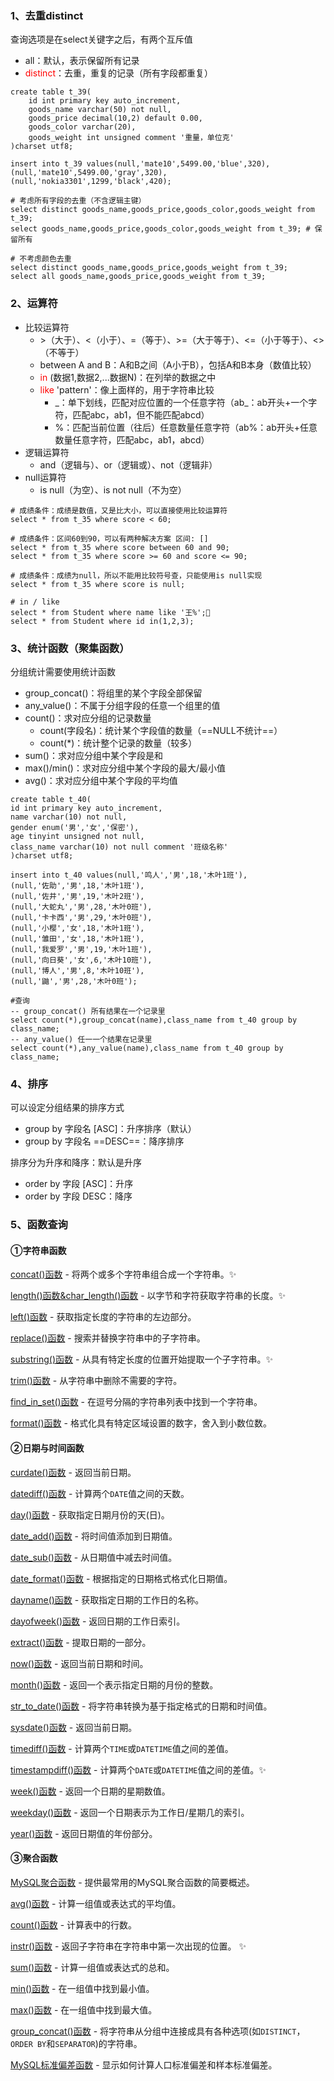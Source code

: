 ### 1、去重distinct

查询选项是在select关键字之后，有两个互斥值

* all：默认，表示保留所有记录
* <span style="color:red;">distinct</span>：去重，重复的记录（所有字段都重复）

```mysql
create table t_39(
	id int primary key auto_increment,
    goods_name varchar(50) not null,
    goods_price decimal(10,2) default 0.00,
    goods_color varchar(20),
    goods_weight int unsigned comment '重量，单位克'
)charset utf8;

insert into t_39 values(null,'mate10',5499.00,'blue',320),
(null,'mate10',5499.00,'gray',320),
(null,'nokia3301',1299,'black',420);

# 考虑所有字段的去重（不含逻辑主键）
select distinct goods_name,goods_price,goods_color,goods_weight from t_39;
select goods_name,goods_price,goods_color,goods_weight from t_39; # 保留所有

# 不考虑颜色去重
select distinct goods_name,goods_price,goods_weight from t_39;
select all goods_name,goods_price,goods_weight from t_39;
```



### 2、运算符

* 比较运算符
  * \>（大于）、\<（小于）、=（等于）、\>\=（大于等于）、\<\=（小于等于）、\<\>（不等于）
  * between  A  and  B：A和B之间（A小于B），包括A和B本身（数值比较）
  * <span style="color:red;">in</span> (数据1,数据2,...数据N)：在列举的数据之中
  * <span style="color:red;">like</span> 'pattern'：像上面样的，用于字符串比较
    * \_：单下划线，匹配对应位置的一个任意字符（ab_：ab开头+一个字符，匹配abc，ab1，但不能匹配abcd）
    * %：匹配当前位置（往后）任意数量任意字符（ab%：ab开头+任意数量任意字符，匹配abc，ab1，abcd）
* 逻辑运算符
  * and（逻辑与）、or（逻辑或）、not（逻辑非）
* null运算符
  * is null（为空）、is not null（不为空）

```mysql
# 成绩条件：成绩是数值，又是比大小，可以直接使用比较运算符
select * from t_35 where score < 60;

# 成绩条件：区间60到90，可以有两种解决方案 区间: []
select * from t_35 where score between 60 and 90;
select * from t_35 where score >= 60 and score <= 90;

# 成绩条件：成绩为null，所以不能用比较符号查，只能使用is null实现
select * from t_35 where score is null;

# in / like
select * from Student where name like '王%';💖
select * from Student where id in(1,2,3);
```

### 3、统计函数（聚集函数）

分组统计需要使用统计函数

* group_concat()：将组里的某个字段全部保留
* any_value()：不属于分组字段的任意一个组里的值
* count()：求对应分组的记录数量
  * count(字段名)：统计某个字段值的数量（==NULL不统计==）
  * count(*)：统计整个记录的数量（较多）
* sum()：求对应分组中某个字段是和
* max()/min()：求对应分组中某个字段的最大/最小值
* avg()：求对应分组中某个字段的平均值

```mysql
create table t_40(
id int primary key auto_increment,
name varchar(10) not null,
gender enum('男','女','保密'),
age tinyint unsigned not null,
class_name varchar(10) not null comment '班级名称'
)charset utf8;

insert into t_40 values(null,'鸣人','男',18,'木叶1班'),
(null,'佐助','男',18,'木叶1班'),
(null,'佐井','男',19,'木叶2班'),
(null,'大蛇丸','男',28,'木叶0班'),
(null,'卡卡西','男',29,'木叶0班'),
(null,'小樱','女',18,'木叶1班'),
(null,'雏田','女',18,'木叶1班'),
(null,'我爱罗','男',19,'木叶1班'),
(null,'向日葵','女',6,'木叶10班'),
(null,'博人','男',8,'木叶10班'),
(null,'鼬','男',28,'木叶0班');

#查询
-- group_concat() 所有结果在一个记录里
select count(*),group_concat(name),class_name from t_40 group by class_name;
-- any_value() 任一一个结果在记录里
select count(*),any_value(name),class_name from t_40 group by class_name;

```

### 4、排序

可以设定分组结果的排序方式

* group by 字段名 [ASC]：升序排序（默认）
* group by 字段名 ==DESC==：降序排序

排序分为升序和降序：默认是升序

* order by 字段 [ASC]：升序
* order by 字段 DESC：降序



### 5、函数查询

#### ①字符串函数

[concat()函数](http://www.yiibai.com/mysql/sql-concat-in-mysql.html) - 将两个或多个字符串组合成一个字符串。✨

[length()函数&char_length()函数](http://www.yiibai.com/mysql/string-length.html) - 以字节和字符获取字符串的长度。✨

[left()函数](http://www.yiibai.com/mysql/left-function.html) - 获取指定长度的字符串的左边部分。

[replace()函数](http://www.yiibai.com/mysql/string-replace-function.html) - 搜索并替换字符串中的子字符串。

[substring()函数](http://www.yiibai.com/mysql/substring.html) - 从具有特定长度的位置开始提取一个子字符串。✨

[trim()函数](http://www.yiibai.com/mysql/trim.html) - 从字符串中删除不需要的字符。

[find_in_set()函数](http://www.yiibai.com/mysql/find_in_set.html) - 在逗号分隔的字符串列表中找到一个字符串。

[format()函数](http://www.yiibai.com/mysql/format-function.html) - 格式化具有特定区域设置的数字，舍入到小数位数。



#### ②日期与时间函数

[curdate()函数](http://www.yiibai.com/mysql/curdate.html) - 返回当前日期。

[datediff()函数](http://www.yiibai.com/mysql/datediff.html) - 计算两个`DATE`值之间的天数。

[day()函数](http://www.yiibai.com/mysql/day.html) - 获取指定日期月份的天(日)。

[date_add()函数](http://www.yiibai.com/mysql/date_add.html) - 将时间值添加到日期值。

[date_sub()函数](http://www.yiibai.com/mysql/date_sub.html) - 从日期值中减去时间值。

[date_format()函数](http://www.yiibai.com/mysql/date_format.html) - 根据指定的日期格式格式化日期值。

[dayname()函数](http://www.yiibai.com/mysql/dayname.html) - 获取指定日期的工作日的名称。

[dayofweek()函数](http://www.yiibai.com/mysql/dayofweek.html) - 返回日期的工作日索引。

[extract()函数](http://www.yiibai.com/mysql/extract.html) - 提取日期的一部分。

[now()函数](http://www.yiibai.com/mysql/now.html) - 返回当前日期和时间。

[month()函数](http://www.yiibai.com/mysql/month.html) - 返回一个表示指定日期的月份的整数。

[str_to_date()函数](http://www.yiibai.com/mysql/str_to_date.html) - 将字符串转换为基于指定格式的日期和时间值。

[sysdate()函数](http://www.yiibai.com/mysql/sysdate.html) - 返回当前日期。

[timediff()函数](http://www.yiibai.com/mysql/timediff.html) - 计算两个`TIME`或`DATETIME`值之间的差值。

[timestampdiff()函数](http://www.yiibai.com/mysql/timestampdiff.html) - 计算两个`DATE`或`DATETIME`值之间的差值。✨

[week()函数](http://www.yiibai.com/mysql/week.html) -  返回一个日期的星期数值。

[weekday()函数](http://www.yiibai.com/mysql/weekday.html) - 返回一个日期表示为工作日/星期几的索引。

[year()函数](http://www.yiibai.com/mysql/year.html) - 返回日期值的年份部分。



#### ③聚合函数

[MySQL聚合函数](http://www.yiibai.com/mysql/aggregate-functions.html) - 提供最常用的MySQL聚合函数的简要概述。

[avg()函数](http://www.yiibai.com/mysql/avg.html) -  计算一组值或表达式的平均值。

[count()函数](http://www.yiibai.com/mysql/count.html) - 计算表中的行数。

[instr()函数](http://www.yiibai.com/mysql/instr.html) - 返回子字符串在字符串中第一次出现的位置。 ✨

[sum()函数](http://www.yiibai.com/mysql/sum.html) - 计算一组值或表达式的总和。

[min()函数](http://www.yiibai.com/mysql/min.html) - 在一组值中找到最小值。

[max()函数](http://www.yiibai.com/mysql/max-function.html) - 在一组值中找到最大值。

[group_concat()函数](http://www.yiibai.com/mysql/group_concat.html) - 将字符串从分组中连接成具有各种选项(如`DISTINCT`，`ORDER BY`和`SEPARATOR`)的字符串。

[MySQL标准偏差函数](http://www.yiibai.com/mysql/standard-deviation.html) - 显示如何计算人口标准偏差和样本标准偏差。

